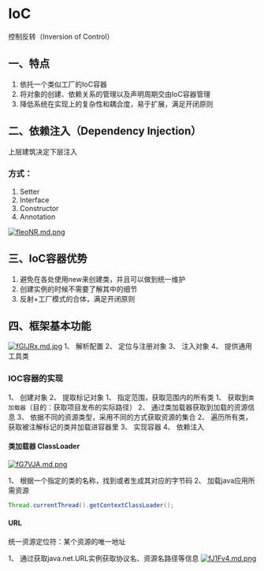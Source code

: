# IoC

控制反转（Inversion of Control）
## 一、特点
1. 依托一个类似工厂的IoC容器
2. 将对象的创建、依赖关系的管理以及声明周期交由IoC容器管理
3. 降低系统在实现上的复杂性和耦合度，易于扩展，满足开闭原则

## 二、依赖注入（Dependency Injection）
上层建筑决定下层注入

### 方式：
1. Setter
2. Interface
3. Constructor
4. Annotation

[![fleoNR.md.png](https://z3.ax1x.com/2021/08/08/fleoNR.md.png)](https://imgtu.com/i/fleoNR)

## 三、IoC容器优势
1. 避免在各处使用new来创建类，并且可以做到统一维护
2. 创建实例的时候不需要了解其中的细节
3. 反射+工厂模式的合体，满足开闭原则

## 四、框架基本功能
[![fGIJRx.md.jpg](https://z3.ax1x.com/2021/08/10/fGIJRx.md.jpg)](https://imgtu.com/i/fGIJRx)
1、 解析配置
2、 定位与注册对象
3、 注入对象
4、 提供通用工具类

### IOC容器的实现
1、 创建对象
2、 提取标记对象
    1、 指定范围，获取范围内的所有类
        1、 获取到`类加载器`（目的：获取项目发布的实际路径）
        2、 通过类加载器获取到加载的资源信息
        3、 依据不同的资源类型，采用不同的方式获取资源的集合
    2、 遍历所有类，获取被注解标记的类并加载进容器里
3、 实现容器
4、 依赖注入

#### 类加载器 ClassLoader
[![fG7VJA.md.png](https://z3.ax1x.com/2021/08/10/fG7VJA.md.png)](https://imgtu.com/i/fG7VJA)

1、 根据一个指定的类的名称，找到或者生成其对应的字节码
2、 加载java应用所需资源

```java
Thread.currentThread().getContextClassLoader();
```

#### URL
统一资源定位符：某个资源的唯一地址

1、 通过获取java.net.URL实例获取协议名、资源名路径等信息
    [![fJ1Fv4.md.png](https://z3.ax1x.com/2021/08/10/fJ1Fv4.md.png)](https://imgtu.com/i/fJ1Fv4)


<ad/>
<comment/>
